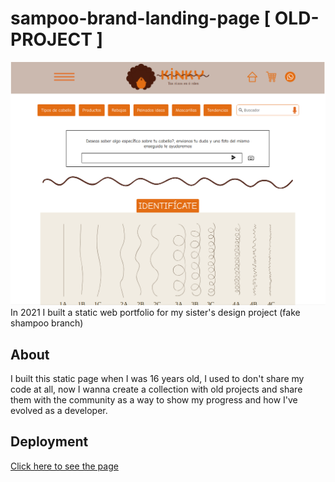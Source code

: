 # sampoo-brand-landing-page [ OLD-PROJECT ]

![Screenshots](./images/screenshot.png)
In 2021 I built a static web portfolio for my sister's design project (fake shampoo branch)
## About
I built this static page when I was 16 years old, I used to don't share my code at all, now I wanna create a collection with old projects and share them with the community as a way to show my progress and how I've evolved as a developer.
## Deployment

[Click here to see the page](https://cotbert2.github.io/sampoo-brand-landing-page/)
